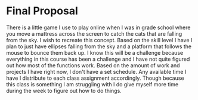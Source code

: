 # Final Proposal

There is a little game I use to play online when I was in grade school where you move a mattress across the screen to catch the cats that are falling from the sky. I wish to recreate this concept.
Based on the skill level I have I plan to just have ellipses falling from the sky and a platform that follows the mouse to bounce them back up.
I know this will be a challenge because everything in this course has been a challenge and I have not quite figured out how most of the functions work.
Based on the amount of work and projects I have right now, I don't have a set schedule. Any available time I have I distribute to each class assignment accordingly. Though because this class is something I am struggling with I do give myself more time during the week to figure out how to do things. 
